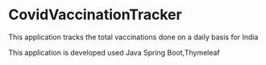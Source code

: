 # CovidVaccinationTracker
This application tracks the total vaccinations done on a daily basis for India

This application is developed used Java Spring Boot,Thymeleaf
